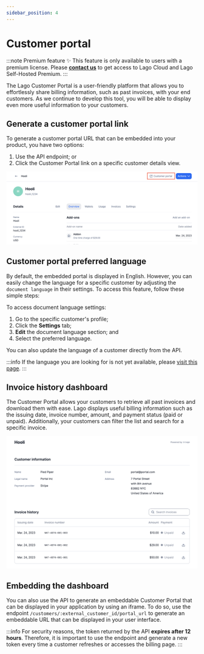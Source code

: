```yaml
---
sidebar_position: 4
---
```


# Customer portal
:::note Premium feature ✨
This feature is only available to users with a premium license. Please **[contact us](mailto:hello@getlago.com)** to get access to Lago Cloud and Lago Self-Hosted Premium.
:::

The Lago Customer Portal is a user-friendly platform that allows you to effortlessly share billing information, such as past invoices, with your end customers. As we continue to develop this tool, you will be able to display even more useful information to your customers.

## Generate a customer portal link
To generate a customer portal URL that can be embedded into your product, you have two options:
1. Use the API endpoint; or
2. Click the Customer Portal link on a specific customer details view.

![Customer Portal Access](../../../static/img/customer-portal-detail-view.png)

## Customer portal preferred language
By default, the embedded portal is displayed in English. However, you can easily change the language for a specific customer by adjusting the `document language` in their settings. To access this feature, follow these simple steps:

To access document language settings:
1. Go to the specific customer's profile;
2. Click the **Settings** tab;
3. **Edit** the document language section; and
4. Select the preferred language.

You can also update the language of a customer directly from the API.

:::info
If the language you are looking for is not yet available, please [visit this page](../../api/resources/locales).
:::

## Invoice history dashboard
The Customer Portal allows your customers to retrieve all past invoices and download them with ease. Lago displays useful billing information such as the issuing date, invoice number, amount, and payment status (paid or unpaid). Additionally, your customers can filter the list and search for a specific invoice.

![Invoices list - Customer Portal](../../../static/img/customer-portal-invoices-list.png)


## Embedding the dashboard
You can also use the API to generate an embeddable Customer Portal that can be displayed in your application by using an iframe. To do so, use the endpoint `/customers/:external_customer_id/portal_url` to generate an embeddable URL that can be displayed in your user interface.

:::info
For security reasons, the token returned by the API **expires after 12 hours**. Therefore, it is important to use the endpoint and generate a new token every time a customer refreshes or accesses the billing page.
:::